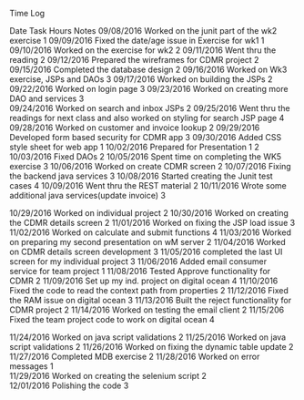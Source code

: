 Time Log

Date        Task                                            Hours       Notes
09/08/2016  Worked on the junit part of the wk2 exercise    1
09/09/2016  Fixed the date/age issue in Exercise for wk1    1
09/10/2016  Worked on the exercise for wk2                  2
09/11/2016  Went thru the reading                           2
09/12/2016  Prepared the wireframes for CDMR project        2
09/15/2016  Completed the database design                   2
09/16/2016  Worked on Wk3 exercise, JSPs and DAOs           3
09/17/2016  Worked on building the JSPs                     2
09/22/2016  Worked on login page                            3
09/23/2016  Worked on creating more DAO and services        3    
09/24/2016  Worked on search and inbox JSPs                 2
09/25/2016  Went thru the readings for next class and also worked on styling for search JSP page    4
09/28/2016  Worked on customer and invoice lookup           2
09/29/2016  Developed form based security for CDMR app      3
09/30/2016  Added CSS style sheet for web app               1
10/02/2016  Prepared for Presentation 1                     2 
10/03/2016  Fixed DAOs                                      2
10/05/2016  Spent time on completing the WK5 exercise       3
10/06/2016  Worked on create CDMR screen                    2
10/07/2016  Fixing the backend java services                3
10/08/2016  Started creating the Junit test cases           4
10/09/2016  Went thru the REST material                     2
10/11/2016  Wrote some additional java services(update invoice) 3

10/29/2016  Worked on individual project                    2
10/30/2016  Worked on creating the CDMR details screen      2
11/01/2016  Worked on fixing the JSP load issue             3
11/02/2016  Worked on calculate and submit functions        4
11/03/2016  Worked on preparing my second presentation on wM server     2
11/04/2016  Worked on CDMR details screen development       3
11/05/2016  completed the last UI screen for my individual project  3
11/06/2016  Added email consumer service for team project   1
11/08/2016  Tested Approve functionality for CDMR           2
11/09/2016  Set up my ind. project on digital ocean         4
11/10/2016  Fixed the code to read the context path from properties     2
11/12/2016  Fixed the RAM issue on digital ocean            3
11/13/2016  Built the reject functionality for CDMR project 2
11/14/2016  Worked on testing the email client              2
11/15/206   Fixed the team project code to work on digital ocean    4

11/24/2016  Worked on java script validations               2
11/25/2016  Worked on java script validations               2
11/26/2016  Worked on fixing the dynamic table update       2
11/27/2016  Completed MDB exercise                          2
11/28/2016  Worked on error messages                        1           
11/29/2016  Worked on creating the selenium script          2   
12/01/2016  Polishing the code                              3



